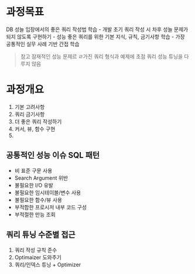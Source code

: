 # 과정목표
DB 성늘 입장에서의 좋은 쿼리 작성법 학습
	- 개발 초기 쿼리 작성 시 차후 성늘 문제가 되지 않도록 구현하기
	- 성능 좋은 쿼리를 위한 기본 지식, 규칙, 금기사항 학습
	- 가장 공통적인 실무 사례 기반 간접 학습
>참고
>잠재적인 성능 문제르 ㄹ가진 쿼리 형식과 예제에 초점
>쿼리 성능 튜닝을 다루지 않음

# 과정개요
1. 기본 고려사항
2. 쿼리 금기사항
3. 더 좋은 쿼리 작성하기
4. 커서, 뷰, 함수 구현
5. 
## 공통적인 성능 이슈 SQL 패턴
- 비 표준 구문 사용
- Search Argument 위반
- 불필요한 I/O 유발
- 불필요한 임시테이블/변수 사용
- 불필요한 함수/뷰 사용
- 부적합한 프로시저 내부 코드 구성
- 부적절한 만능 조회
## 쿼리 튜닝 수준별 접근
1. 쿼리 작성 규칙 준수
2. Optimaizer 도와주기
3. 쿼리/인덱스 튜닝 + Optimizer